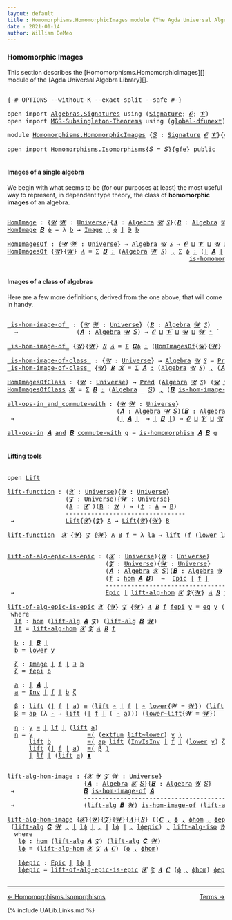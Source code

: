 ```yaml
---
layout: default
title : Homomorphisms.HomomorphicImages module (The Agda Universal Algebra Library)
date : 2021-01-14
author: William DeMeo
---
```


### <a id="homomorphic-images">Homomorphic Images</a>

This section describes the [Homomorphisms.HomomorphicImages][] module of the [Agda Universal Algebra Library][].

<pre class="Agda">

<a id="333" class="Symbol">{-#</a> <a id="337" class="Keyword">OPTIONS</a> <a id="345" class="Pragma">--without-K</a> <a id="357" class="Pragma">--exact-split</a> <a id="371" class="Pragma">--safe</a> <a id="378" class="Symbol">#-}</a>

<a id="383" class="Keyword">open</a> <a id="388" class="Keyword">import</a> <a id="395" href="Algebras.Signatures.html" class="Module">Algebras.Signatures</a> <a id="415" class="Keyword">using</a> <a id="421" class="Symbol">(</a><a id="422" href="Algebras.Signatures.html#1299" class="Function">Signature</a><a id="431" class="Symbol">;</a> <a id="433" href="Prelude.Preliminaries.html#5600" class="Generalizable">𝓞</a><a id="434" class="Symbol">;</a> <a id="436" href="Universes.html#262" class="Generalizable">𝓥</a><a id="437" class="Symbol">)</a>
<a id="439" class="Keyword">open</a> <a id="444" class="Keyword">import</a> <a id="451" href="MGS-Subsingleton-Theorems.html" class="Module">MGS-Subsingleton-Theorems</a> <a id="477" class="Keyword">using</a> <a id="483" class="Symbol">(</a><a id="484" href="MGS-Subsingleton-Theorems.html#3468" class="Function">global-dfunext</a><a id="498" class="Symbol">)</a>

<a id="501" class="Keyword">module</a> <a id="508" href="Homomorphisms.HomomorphicImages.html" class="Module">Homomorphisms.HomomorphicImages</a> <a id="540" class="Symbol">{</a><a id="541" href="Homomorphisms.HomomorphicImages.html#541" class="Bound">𝑆</a> <a id="543" class="Symbol">:</a> <a id="545" href="Algebras.Signatures.html#1299" class="Function">Signature</a> <a id="555" href="Prelude.Preliminaries.html#5600" class="Generalizable">𝓞</a> <a id="557" href="Universes.html#262" class="Generalizable">𝓥</a><a id="558" class="Symbol">}{</a><a id="560" href="Homomorphisms.HomomorphicImages.html#560" class="Bound">gfe</a> <a id="564" class="Symbol">:</a> <a id="566" href="MGS-Subsingleton-Theorems.html#3468" class="Function">global-dfunext</a><a id="580" class="Symbol">}</a> <a id="582" class="Keyword">where</a>

<a id="589" class="Keyword">open</a> <a id="594" class="Keyword">import</a> <a id="601" href="Homomorphisms.Isomorphisms.html" class="Module">Homomorphisms.Isomorphisms</a><a id="627" class="Symbol">{</a><a id="628" class="Argument">𝑆</a> <a id="630" class="Symbol">=</a> <a id="632" href="Homomorphisms.HomomorphicImages.html#541" class="Bound">𝑆</a><a id="633" class="Symbol">}{</a><a id="635" href="Homomorphisms.HomomorphicImages.html#560" class="Bound">gfe</a><a id="638" class="Symbol">}</a> <a id="640" class="Keyword">public</a>

</pre>


#### <a id="images-of-a-single-algebra">Images of a single algebra</a>

We begin with what seems to be (for our purposes at least) the most useful way to represent, in dependent type theory, the class of **homomorphic images** of an algebra.

<pre class="Agda">

<a id="HomImage"></a><a id="918" href="Homomorphisms.HomomorphicImages.html#918" class="Function">HomImage</a> <a id="927" class="Symbol">:</a> <a id="929" class="Symbol">{</a><a id="930" href="Homomorphisms.HomomorphicImages.html#930" class="Bound">𝓤</a> <a id="932" href="Homomorphisms.HomomorphicImages.html#932" class="Bound">𝓦</a> <a id="934" class="Symbol">:</a> <a id="936" href="Agda.Primitive.html#423" class="Function">Universe</a><a id="944" class="Symbol">}{</a><a id="946" href="Homomorphisms.HomomorphicImages.html#946" class="Bound">𝑨</a> <a id="948" class="Symbol">:</a> <a id="950" href="Algebras.Algebras.html#694" class="Function">Algebra</a> <a id="958" href="Homomorphisms.HomomorphicImages.html#930" class="Bound">𝓤</a> <a id="960" href="Homomorphisms.HomomorphicImages.html#541" class="Bound">𝑆</a><a id="961" class="Symbol">}(</a><a id="963" href="Homomorphisms.HomomorphicImages.html#963" class="Bound">𝑩</a> <a id="965" class="Symbol">:</a> <a id="967" href="Algebras.Algebras.html#694" class="Function">Algebra</a> <a id="975" href="Homomorphisms.HomomorphicImages.html#932" class="Bound">𝓦</a> <a id="977" href="Homomorphisms.HomomorphicImages.html#541" class="Bound">𝑆</a><a id="978" class="Symbol">)(</a><a id="980" href="Homomorphisms.HomomorphicImages.html#980" class="Bound">ϕ</a> <a id="982" class="Symbol">:</a> <a id="984" href="Homomorphisms.Basic.html#2343" class="Function">hom</a> <a id="988" href="Homomorphisms.HomomorphicImages.html#946" class="Bound">𝑨</a> <a id="990" href="Homomorphisms.HomomorphicImages.html#963" class="Bound">𝑩</a><a id="991" class="Symbol">)</a> <a id="993" class="Symbol">→</a> <a id="995" href="Prelude.Preliminaries.html#13569" class="Function Operator">∣</a> <a id="997" href="Homomorphisms.HomomorphicImages.html#963" class="Bound">𝑩</a> <a id="999" href="Prelude.Preliminaries.html#13569" class="Function Operator">∣</a> <a id="1001" class="Symbol">→</a> <a id="1003" href="Homomorphisms.HomomorphicImages.html#930" class="Bound">𝓤</a> <a id="1005" href="Agda.Primitive.html#636" class="Function Operator">⊔</a> <a id="1007" href="Homomorphisms.HomomorphicImages.html#932" class="Bound">𝓦</a> <a id="1009" href="Universes.html#403" class="Function Operator">̇</a>
<a id="1011" href="Homomorphisms.HomomorphicImages.html#918" class="Function">HomImage</a> <a id="1020" href="Homomorphisms.HomomorphicImages.html#1020" class="Bound">𝑩</a> <a id="1022" href="Homomorphisms.HomomorphicImages.html#1022" class="Bound">ϕ</a> <a id="1024" class="Symbol">=</a> <a id="1026" class="Symbol">λ</a> <a id="1028" href="Homomorphisms.HomomorphicImages.html#1028" class="Bound">b</a> <a id="1030" class="Symbol">→</a> <a id="1032" href="Prelude.Inverses.html#1087" class="Datatype Operator">Image</a> <a id="1038" href="Prelude.Preliminaries.html#13569" class="Function Operator">∣</a> <a id="1040" href="Homomorphisms.HomomorphicImages.html#1022" class="Bound">ϕ</a> <a id="1042" href="Prelude.Preliminaries.html#13569" class="Function Operator">∣</a> <a id="1044" href="Prelude.Inverses.html#1087" class="Datatype Operator">∋</a> <a id="1046" href="Homomorphisms.HomomorphicImages.html#1028" class="Bound">b</a>

<a id="HomImagesOf"></a><a id="1049" href="Homomorphisms.HomomorphicImages.html#1049" class="Function">HomImagesOf</a> <a id="1061" class="Symbol">:</a> <a id="1063" class="Symbol">{</a><a id="1064" href="Homomorphisms.HomomorphicImages.html#1064" class="Bound">𝓤</a> <a id="1066" href="Homomorphisms.HomomorphicImages.html#1066" class="Bound">𝓦</a> <a id="1068" class="Symbol">:</a> <a id="1070" href="Agda.Primitive.html#423" class="Function">Universe</a><a id="1078" class="Symbol">}</a> <a id="1080" class="Symbol">→</a> <a id="1082" href="Algebras.Algebras.html#694" class="Function">Algebra</a> <a id="1090" href="Homomorphisms.HomomorphicImages.html#1064" class="Bound">𝓤</a> <a id="1092" href="Homomorphisms.HomomorphicImages.html#541" class="Bound">𝑆</a> <a id="1094" class="Symbol">→</a> <a id="1096" href="Homomorphisms.HomomorphicImages.html#555" class="Bound">𝓞</a> <a id="1098" href="Agda.Primitive.html#636" class="Function Operator">⊔</a> <a id="1100" href="Homomorphisms.HomomorphicImages.html#557" class="Bound">𝓥</a> <a id="1102" href="Agda.Primitive.html#636" class="Function Operator">⊔</a> <a id="1104" href="Homomorphisms.HomomorphicImages.html#1064" class="Bound">𝓤</a> <a id="1106" href="Agda.Primitive.html#636" class="Function Operator">⊔</a> <a id="1108" href="Homomorphisms.HomomorphicImages.html#1066" class="Bound">𝓦</a> <a id="1110" href="Agda.Primitive.html#606" class="Function Operator">⁺</a> <a id="1112" href="Universes.html#403" class="Function Operator">̇</a>
<a id="1114" href="Homomorphisms.HomomorphicImages.html#1049" class="Function">HomImagesOf</a> <a id="1126" class="Symbol">{</a><a id="1127" href="Homomorphisms.HomomorphicImages.html#1127" class="Bound">𝓤</a><a id="1128" class="Symbol">}{</a><a id="1130" href="Homomorphisms.HomomorphicImages.html#1130" class="Bound">𝓦</a><a id="1131" class="Symbol">}</a> <a id="1133" href="Homomorphisms.HomomorphicImages.html#1133" class="Bound">𝑨</a> <a id="1135" class="Symbol">=</a> <a id="1137" href="MGS-MLTT.html#3074" class="Function">Σ</a> <a id="1139" href="Homomorphisms.HomomorphicImages.html#1139" class="Bound">𝑩</a> <a id="1141" href="MGS-MLTT.html#3074" class="Function">꞉</a> <a id="1143" class="Symbol">(</a><a id="1144" href="Algebras.Algebras.html#694" class="Function">Algebra</a> <a id="1152" href="Homomorphisms.HomomorphicImages.html#1130" class="Bound">𝓦</a> <a id="1154" href="Homomorphisms.HomomorphicImages.html#541" class="Bound">𝑆</a><a id="1155" class="Symbol">)</a> <a id="1157" href="MGS-MLTT.html#3074" class="Function">,</a> <a id="1159" href="MGS-MLTT.html#3074" class="Function">Σ</a> <a id="1161" href="Homomorphisms.HomomorphicImages.html#1161" class="Bound">ϕ</a> <a id="1163" href="MGS-MLTT.html#3074" class="Function">꞉</a> <a id="1165" class="Symbol">(</a><a id="1166" href="Prelude.Preliminaries.html#13569" class="Function Operator">∣</a> <a id="1168" href="Homomorphisms.HomomorphicImages.html#1133" class="Bound">𝑨</a> <a id="1170" href="Prelude.Preliminaries.html#13569" class="Function Operator">∣</a> <a id="1172" class="Symbol">→</a> <a id="1174" href="Prelude.Preliminaries.html#13569" class="Function Operator">∣</a> <a id="1176" href="Homomorphisms.HomomorphicImages.html#1139" class="Bound">𝑩</a> <a id="1178" href="Prelude.Preliminaries.html#13569" class="Function Operator">∣</a><a id="1179" class="Symbol">)</a> <a id="1181" href="MGS-MLTT.html#3074" class="Function">,</a>
                                                  <a id="1233" href="Homomorphisms.Basic.html#2185" class="Function">is-homomorphism</a> <a id="1249" href="Homomorphisms.HomomorphicImages.html#1133" class="Bound">𝑨</a> <a id="1251" href="Homomorphisms.HomomorphicImages.html#1139" class="Bound">𝑩</a> <a id="1253" href="Homomorphisms.HomomorphicImages.html#1161" class="Bound">ϕ</a> <a id="1255" href="MGS-MLTT.html#3515" class="Function Operator">×</a> <a id="1257" href="Prelude.Inverses.html#2632" class="Function">Epic</a> <a id="1262" href="Homomorphisms.HomomorphicImages.html#1161" class="Bound">ϕ</a>

</pre>




#### <a id="images-of-a-class-of-algebras">Images of a class of algebras</a>

Here are a few more definitions, derived from the one above, that will come in handy.

<pre class="Agda">

<a id="_is-hom-image-of_"></a><a id="1459" href="Homomorphisms.HomomorphicImages.html#1459" class="Function Operator">_is-hom-image-of_</a> <a id="1477" class="Symbol">:</a> <a id="1479" class="Symbol">{</a><a id="1480" href="Homomorphisms.HomomorphicImages.html#1480" class="Bound">𝓤</a> <a id="1482" href="Homomorphisms.HomomorphicImages.html#1482" class="Bound">𝓦</a> <a id="1484" class="Symbol">:</a> <a id="1486" href="Agda.Primitive.html#423" class="Function">Universe</a><a id="1494" class="Symbol">}</a> <a id="1496" class="Symbol">(</a><a id="1497" href="Homomorphisms.HomomorphicImages.html#1497" class="Bound">𝑩</a> <a id="1499" class="Symbol">:</a> <a id="1501" href="Algebras.Algebras.html#694" class="Function">Algebra</a> <a id="1509" href="Homomorphisms.HomomorphicImages.html#1482" class="Bound">𝓦</a> <a id="1511" href="Homomorphisms.HomomorphicImages.html#541" class="Bound">𝑆</a><a id="1512" class="Symbol">)</a>
  <a id="1516" class="Symbol">→</a>                <a id="1533" class="Symbol">(</a><a id="1534" href="Homomorphisms.HomomorphicImages.html#1534" class="Bound">𝑨</a> <a id="1536" class="Symbol">:</a> <a id="1538" href="Algebras.Algebras.html#694" class="Function">Algebra</a> <a id="1546" href="Homomorphisms.HomomorphicImages.html#1480" class="Bound">𝓤</a> <a id="1548" href="Homomorphisms.HomomorphicImages.html#541" class="Bound">𝑆</a><a id="1549" class="Symbol">)</a> <a id="1551" class="Symbol">→</a> <a id="1553" href="Homomorphisms.HomomorphicImages.html#555" class="Bound">𝓞</a> <a id="1555" href="Agda.Primitive.html#636" class="Function Operator">⊔</a> <a id="1557" href="Homomorphisms.HomomorphicImages.html#557" class="Bound">𝓥</a> <a id="1559" href="Agda.Primitive.html#636" class="Function Operator">⊔</a> <a id="1561" href="Homomorphisms.HomomorphicImages.html#1480" class="Bound">𝓤</a> <a id="1563" href="Agda.Primitive.html#636" class="Function Operator">⊔</a> <a id="1565" href="Homomorphisms.HomomorphicImages.html#1482" class="Bound">𝓦</a> <a id="1567" href="Agda.Primitive.html#606" class="Function Operator">⁺</a> <a id="1569" href="Universes.html#403" class="Function Operator">̇</a>

<a id="1572" href="Homomorphisms.HomomorphicImages.html#1459" class="Function Operator">_is-hom-image-of_</a> <a id="1590" class="Symbol">{</a><a id="1591" href="Homomorphisms.HomomorphicImages.html#1591" class="Bound">𝓤</a><a id="1592" class="Symbol">}{</a><a id="1594" href="Homomorphisms.HomomorphicImages.html#1594" class="Bound">𝓦</a><a id="1595" class="Symbol">}</a> <a id="1597" href="Homomorphisms.HomomorphicImages.html#1597" class="Bound">𝑩</a> <a id="1599" href="Homomorphisms.HomomorphicImages.html#1599" class="Bound">𝑨</a> <a id="1601" class="Symbol">=</a> <a id="1603" href="MGS-MLTT.html#3074" class="Function">Σ</a> <a id="1605" href="Homomorphisms.HomomorphicImages.html#1605" class="Bound">𝑪ϕ</a> <a id="1608" href="MGS-MLTT.html#3074" class="Function">꞉</a> <a id="1610" class="Symbol">(</a><a id="1611" href="Homomorphisms.HomomorphicImages.html#1049" class="Function">HomImagesOf</a><a id="1622" class="Symbol">{</a><a id="1623" href="Homomorphisms.HomomorphicImages.html#1591" class="Bound">𝓤</a><a id="1624" class="Symbol">}{</a><a id="1626" href="Homomorphisms.HomomorphicImages.html#1594" class="Bound">𝓦</a><a id="1627" class="Symbol">}</a> <a id="1629" href="Homomorphisms.HomomorphicImages.html#1599" class="Bound">𝑨</a><a id="1630" class="Symbol">)</a> <a id="1632" href="MGS-MLTT.html#3074" class="Function">,</a> <a id="1634" href="Prelude.Preliminaries.html#13569" class="Function Operator">∣</a> <a id="1636" href="Homomorphisms.HomomorphicImages.html#1605" class="Bound">𝑪ϕ</a> <a id="1639" href="Prelude.Preliminaries.html#13569" class="Function Operator">∣</a> <a id="1641" href="Homomorphisms.Isomorphisms.html#1152" class="Function Operator">≅</a> <a id="1643" href="Homomorphisms.HomomorphicImages.html#1597" class="Bound">𝑩</a>

<a id="_is-hom-image-of-class_"></a><a id="1646" href="Homomorphisms.HomomorphicImages.html#1646" class="Function Operator">_is-hom-image-of-class_</a> <a id="1670" class="Symbol">:</a> <a id="1672" class="Symbol">{</a><a id="1673" href="Homomorphisms.HomomorphicImages.html#1673" class="Bound">𝓤</a> <a id="1675" class="Symbol">:</a> <a id="1677" href="Agda.Primitive.html#423" class="Function">Universe</a><a id="1685" class="Symbol">}</a> <a id="1687" class="Symbol">→</a> <a id="1689" href="Algebras.Algebras.html#694" class="Function">Algebra</a> <a id="1697" href="Homomorphisms.HomomorphicImages.html#1673" class="Bound">𝓤</a> <a id="1699" href="Homomorphisms.HomomorphicImages.html#541" class="Bound">𝑆</a> <a id="1701" class="Symbol">→</a> <a id="1703" href="Relations.Unary.html#959" class="Function">Pred</a> <a id="1708" class="Symbol">(</a><a id="1709" href="Algebras.Algebras.html#694" class="Function">Algebra</a> <a id="1717" href="Homomorphisms.HomomorphicImages.html#1673" class="Bound">𝓤</a> <a id="1719" href="Homomorphisms.HomomorphicImages.html#541" class="Bound">𝑆</a><a id="1720" class="Symbol">)(</a><a id="1722" href="Homomorphisms.HomomorphicImages.html#1673" class="Bound">𝓤</a> <a id="1724" href="Agda.Primitive.html#606" class="Function Operator">⁺</a><a id="1725" class="Symbol">)</a> <a id="1727" class="Symbol">→</a> <a id="1729" href="Homomorphisms.HomomorphicImages.html#555" class="Bound">𝓞</a> <a id="1731" href="Agda.Primitive.html#636" class="Function Operator">⊔</a> <a id="1733" href="Homomorphisms.HomomorphicImages.html#557" class="Bound">𝓥</a> <a id="1735" href="Agda.Primitive.html#636" class="Function Operator">⊔</a> <a id="1737" href="Homomorphisms.HomomorphicImages.html#1673" class="Bound">𝓤</a> <a id="1739" href="Agda.Primitive.html#606" class="Function Operator">⁺</a> <a id="1741" href="Universes.html#403" class="Function Operator">̇</a>
<a id="1743" href="Homomorphisms.HomomorphicImages.html#1646" class="Function Operator">_is-hom-image-of-class_</a> <a id="1767" class="Symbol">{</a><a id="1768" href="Homomorphisms.HomomorphicImages.html#1768" class="Bound">𝓤</a><a id="1769" class="Symbol">}</a> <a id="1771" href="Homomorphisms.HomomorphicImages.html#1771" class="Bound">𝑩</a> <a id="1773" href="Homomorphisms.HomomorphicImages.html#1773" class="Bound">𝓚</a> <a id="1775" class="Symbol">=</a> <a id="1777" href="MGS-MLTT.html#3074" class="Function">Σ</a> <a id="1779" href="Homomorphisms.HomomorphicImages.html#1779" class="Bound">𝑨</a> <a id="1781" href="MGS-MLTT.html#3074" class="Function">꞉</a> <a id="1783" class="Symbol">(</a><a id="1784" href="Algebras.Algebras.html#694" class="Function">Algebra</a> <a id="1792" href="Homomorphisms.HomomorphicImages.html#1768" class="Bound">𝓤</a> <a id="1794" href="Homomorphisms.HomomorphicImages.html#541" class="Bound">𝑆</a><a id="1795" class="Symbol">)</a> <a id="1797" href="MGS-MLTT.html#3074" class="Function">,</a> <a id="1799" class="Symbol">(</a><a id="1800" href="Homomorphisms.HomomorphicImages.html#1779" class="Bound">𝑨</a> <a id="1802" href="Relations.Unary.html#1958" class="Function Operator">∈</a> <a id="1804" href="Homomorphisms.HomomorphicImages.html#1773" class="Bound">𝓚</a><a id="1805" class="Symbol">)</a> <a id="1807" href="MGS-MLTT.html#3515" class="Function Operator">×</a> <a id="1809" class="Symbol">(</a><a id="1810" href="Homomorphisms.HomomorphicImages.html#1771" class="Bound">𝑩</a> <a id="1812" href="Homomorphisms.HomomorphicImages.html#1459" class="Function Operator">is-hom-image-of</a> <a id="1828" href="Homomorphisms.HomomorphicImages.html#1779" class="Bound">𝑨</a><a id="1829" class="Symbol">)</a>

<a id="HomImagesOfClass"></a><a id="1832" href="Homomorphisms.HomomorphicImages.html#1832" class="Function">HomImagesOfClass</a> <a id="1849" class="Symbol">:</a> <a id="1851" class="Symbol">{</a><a id="1852" href="Homomorphisms.HomomorphicImages.html#1852" class="Bound">𝓤</a> <a id="1854" class="Symbol">:</a> <a id="1856" href="Agda.Primitive.html#423" class="Function">Universe</a><a id="1864" class="Symbol">}</a> <a id="1866" class="Symbol">→</a> <a id="1868" href="Relations.Unary.html#959" class="Function">Pred</a> <a id="1873" class="Symbol">(</a><a id="1874" href="Algebras.Algebras.html#694" class="Function">Algebra</a> <a id="1882" href="Homomorphisms.HomomorphicImages.html#1852" class="Bound">𝓤</a> <a id="1884" href="Homomorphisms.HomomorphicImages.html#541" class="Bound">𝑆</a><a id="1885" class="Symbol">)</a> <a id="1887" class="Symbol">(</a><a id="1888" href="Homomorphisms.HomomorphicImages.html#1852" class="Bound">𝓤</a> <a id="1890" href="Agda.Primitive.html#606" class="Function Operator">⁺</a><a id="1891" class="Symbol">)</a> <a id="1893" class="Symbol">→</a> <a id="1895" href="Homomorphisms.HomomorphicImages.html#555" class="Bound">𝓞</a> <a id="1897" href="Agda.Primitive.html#636" class="Function Operator">⊔</a> <a id="1899" href="Homomorphisms.HomomorphicImages.html#557" class="Bound">𝓥</a> <a id="1901" href="Agda.Primitive.html#636" class="Function Operator">⊔</a> <a id="1903" href="Homomorphisms.HomomorphicImages.html#1852" class="Bound">𝓤</a> <a id="1905" href="Agda.Primitive.html#606" class="Function Operator">⁺</a> <a id="1907" href="Universes.html#403" class="Function Operator">̇</a>
<a id="1909" href="Homomorphisms.HomomorphicImages.html#1832" class="Function">HomImagesOfClass</a> <a id="1926" href="Homomorphisms.HomomorphicImages.html#1926" class="Bound">𝓚</a> <a id="1928" class="Symbol">=</a> <a id="1930" href="MGS-MLTT.html#3074" class="Function">Σ</a> <a id="1932" href="Homomorphisms.HomomorphicImages.html#1932" class="Bound">𝑩</a> <a id="1934" href="MGS-MLTT.html#3074" class="Function">꞉</a> <a id="1936" class="Symbol">(</a><a id="1937" href="Algebras.Algebras.html#694" class="Function">Algebra</a> <a id="1945" class="Symbol">_</a> <a id="1947" href="Homomorphisms.HomomorphicImages.html#541" class="Bound">𝑆</a><a id="1948" class="Symbol">)</a> <a id="1950" href="MGS-MLTT.html#3074" class="Function">,</a> <a id="1952" class="Symbol">(</a><a id="1953" href="Homomorphisms.HomomorphicImages.html#1932" class="Bound">𝑩</a> <a id="1955" href="Homomorphisms.HomomorphicImages.html#1646" class="Function Operator">is-hom-image-of-class</a> <a id="1977" href="Homomorphisms.HomomorphicImages.html#1926" class="Bound">𝓚</a><a id="1978" class="Symbol">)</a>

<a id="all-ops-in_and_commute-with"></a><a id="1981" href="Homomorphisms.HomomorphicImages.html#1981" class="Function Operator">all-ops-in_and_commute-with</a> <a id="2009" class="Symbol">:</a> <a id="2011" class="Symbol">{</a><a id="2012" href="Homomorphisms.HomomorphicImages.html#2012" class="Bound">𝓤</a> <a id="2014" href="Homomorphisms.HomomorphicImages.html#2014" class="Bound">𝓦</a> <a id="2016" class="Symbol">:</a> <a id="2018" href="Agda.Primitive.html#423" class="Function">Universe</a><a id="2026" class="Symbol">}</a>
                              <a id="2058" class="Symbol">(</a><a id="2059" href="Homomorphisms.HomomorphicImages.html#2059" class="Bound">𝑨</a> <a id="2061" class="Symbol">:</a> <a id="2063" href="Algebras.Algebras.html#694" class="Function">Algebra</a> <a id="2071" href="Homomorphisms.HomomorphicImages.html#2012" class="Bound">𝓤</a> <a id="2073" href="Homomorphisms.HomomorphicImages.html#541" class="Bound">𝑆</a><a id="2074" class="Symbol">)(</a><a id="2076" href="Homomorphisms.HomomorphicImages.html#2076" class="Bound">𝑩</a> <a id="2078" class="Symbol">:</a> <a id="2080" href="Algebras.Algebras.html#694" class="Function">Algebra</a> <a id="2088" href="Homomorphisms.HomomorphicImages.html#2014" class="Bound">𝓦</a> <a id="2090" href="Homomorphisms.HomomorphicImages.html#541" class="Bound">𝑆</a><a id="2091" class="Symbol">)</a>
 <a id="2094" class="Symbol">→</a>                            <a id="2123" class="Symbol">(</a><a id="2124" href="Prelude.Preliminaries.html#13569" class="Function Operator">∣</a> <a id="2126" href="Homomorphisms.HomomorphicImages.html#2059" class="Bound">𝑨</a> <a id="2128" href="Prelude.Preliminaries.html#13569" class="Function Operator">∣</a>  <a id="2131" class="Symbol">→</a> <a id="2133" href="Prelude.Preliminaries.html#13569" class="Function Operator">∣</a> <a id="2135" href="Homomorphisms.HomomorphicImages.html#2076" class="Bound">𝑩</a> <a id="2137" href="Prelude.Preliminaries.html#13569" class="Function Operator">∣</a><a id="2138" class="Symbol">)</a> <a id="2140" class="Symbol">→</a> <a id="2142" href="Homomorphisms.HomomorphicImages.html#555" class="Bound">𝓞</a> <a id="2144" href="Agda.Primitive.html#636" class="Function Operator">⊔</a> <a id="2146" href="Homomorphisms.HomomorphicImages.html#557" class="Bound">𝓥</a> <a id="2148" href="Agda.Primitive.html#636" class="Function Operator">⊔</a> <a id="2150" href="Homomorphisms.HomomorphicImages.html#2012" class="Bound">𝓤</a> <a id="2152" href="Agda.Primitive.html#636" class="Function Operator">⊔</a> <a id="2154" href="Homomorphisms.HomomorphicImages.html#2014" class="Bound">𝓦</a> <a id="2156" href="Universes.html#403" class="Function Operator">̇</a>

<a id="2159" href="Homomorphisms.HomomorphicImages.html#1981" class="Function Operator">all-ops-in</a> <a id="2170" href="Homomorphisms.HomomorphicImages.html#2170" class="Bound">𝑨</a> <a id="2172" href="Homomorphisms.HomomorphicImages.html#1981" class="Function Operator">and</a> <a id="2176" href="Homomorphisms.HomomorphicImages.html#2176" class="Bound">𝑩</a> <a id="2178" href="Homomorphisms.HomomorphicImages.html#1981" class="Function Operator">commute-with</a> <a id="2191" href="Homomorphisms.HomomorphicImages.html#2191" class="Bound">g</a> <a id="2193" class="Symbol">=</a> <a id="2195" href="Homomorphisms.Basic.html#2185" class="Function">is-homomorphism</a> <a id="2211" href="Homomorphisms.HomomorphicImages.html#2170" class="Bound">𝑨</a> <a id="2213" href="Homomorphisms.HomomorphicImages.html#2176" class="Bound">𝑩</a> <a id="2215" href="Homomorphisms.HomomorphicImages.html#2191" class="Bound">g</a>

</pre>



#### <a id="lifting-tools">Lifting tools</a>

<pre class="Agda">

<a id="2292" class="Keyword">open</a> <a id="2297" href="Prelude.Lifts.html#2741" class="Module">Lift</a>

<a id="lift-function"></a><a id="2303" href="Homomorphisms.HomomorphicImages.html#2303" class="Function">lift-function</a> <a id="2317" class="Symbol">:</a> <a id="2319" class="Symbol">(</a><a id="2320" href="Homomorphisms.HomomorphicImages.html#2320" class="Bound">𝓧</a> <a id="2322" class="Symbol">:</a> <a id="2324" href="Agda.Primitive.html#423" class="Function">Universe</a><a id="2332" class="Symbol">){</a><a id="2334" href="Homomorphisms.HomomorphicImages.html#2334" class="Bound">𝓨</a> <a id="2336" class="Symbol">:</a> <a id="2338" href="Agda.Primitive.html#423" class="Function">Universe</a><a id="2346" class="Symbol">}</a>
                <a id="2364" class="Symbol">(</a><a id="2365" href="Homomorphisms.HomomorphicImages.html#2365" class="Bound">𝓩</a> <a id="2367" class="Symbol">:</a> <a id="2369" href="Agda.Primitive.html#423" class="Function">Universe</a><a id="2377" class="Symbol">){</a><a id="2379" href="Homomorphisms.HomomorphicImages.html#2379" class="Bound">𝓦</a> <a id="2381" class="Symbol">:</a> <a id="2383" href="Agda.Primitive.html#423" class="Function">Universe</a><a id="2391" class="Symbol">}</a>
                <a id="2409" class="Symbol">(</a><a id="2410" href="Homomorphisms.HomomorphicImages.html#2410" class="Bound">A</a> <a id="2412" class="Symbol">:</a> <a id="2414" href="Homomorphisms.HomomorphicImages.html#2320" class="Bound">𝓧</a> <a id="2416" href="Universes.html#403" class="Function Operator">̇</a><a id="2417" class="Symbol">)(</a><a id="2419" href="Homomorphisms.HomomorphicImages.html#2419" class="Bound">B</a> <a id="2421" class="Symbol">:</a> <a id="2423" href="Homomorphisms.HomomorphicImages.html#2334" class="Bound">𝓨</a> <a id="2425" href="Universes.html#403" class="Function Operator">̇</a><a id="2426" class="Symbol">)</a> <a id="2428" class="Symbol">→</a> <a id="2430" class="Symbol">(</a><a id="2431" href="Homomorphisms.HomomorphicImages.html#2431" class="Bound">f</a> <a id="2433" class="Symbol">:</a> <a id="2435" href="Homomorphisms.HomomorphicImages.html#2410" class="Bound">A</a> <a id="2437" class="Symbol">→</a> <a id="2439" href="Homomorphisms.HomomorphicImages.html#2419" class="Bound">B</a><a id="2440" class="Symbol">)</a>
                <a id="2458" class="Comment">---------------------------------</a>
 <a id="2493" class="Symbol">→</a>              <a id="2508" href="Prelude.Lifts.html#2741" class="Record">Lift</a><a id="2512" class="Symbol">{</a><a id="2513" href="Homomorphisms.HomomorphicImages.html#2320" class="Bound">𝓧</a><a id="2514" class="Symbol">}{</a><a id="2516" href="Homomorphisms.HomomorphicImages.html#2365" class="Bound">𝓩</a><a id="2517" class="Symbol">}</a> <a id="2519" href="Homomorphisms.HomomorphicImages.html#2410" class="Bound">A</a> <a id="2521" class="Symbol">→</a> <a id="2523" href="Prelude.Lifts.html#2741" class="Record">Lift</a><a id="2527" class="Symbol">{</a><a id="2528" href="Homomorphisms.HomomorphicImages.html#2334" class="Bound">𝓨</a><a id="2529" class="Symbol">}{</a><a id="2531" href="Homomorphisms.HomomorphicImages.html#2379" class="Bound">𝓦</a><a id="2532" class="Symbol">}</a> <a id="2534" href="Homomorphisms.HomomorphicImages.html#2419" class="Bound">B</a>

<a id="2537" href="Homomorphisms.HomomorphicImages.html#2303" class="Function">lift-function</a>  <a id="2552" href="Homomorphisms.HomomorphicImages.html#2552" class="Bound">𝓧</a> <a id="2554" class="Symbol">{</a><a id="2555" href="Homomorphisms.HomomorphicImages.html#2555" class="Bound">𝓨</a><a id="2556" class="Symbol">}</a> <a id="2558" href="Homomorphisms.HomomorphicImages.html#2558" class="Bound">𝓩</a> <a id="2560" class="Symbol">{</a><a id="2561" href="Homomorphisms.HomomorphicImages.html#2561" class="Bound">𝓦</a><a id="2562" class="Symbol">}</a> <a id="2564" href="Homomorphisms.HomomorphicImages.html#2564" class="Bound">A</a> <a id="2566" href="Homomorphisms.HomomorphicImages.html#2566" class="Bound">B</a> <a id="2568" href="Homomorphisms.HomomorphicImages.html#2568" class="Bound">f</a> <a id="2570" class="Symbol">=</a> <a id="2572" class="Symbol">λ</a> <a id="2574" href="Homomorphisms.HomomorphicImages.html#2574" class="Bound">la</a> <a id="2577" class="Symbol">→</a> <a id="2579" href="Prelude.Lifts.html#2803" class="InductiveConstructor">lift</a> <a id="2584" class="Symbol">(</a><a id="2585" href="Homomorphisms.HomomorphicImages.html#2568" class="Bound">f</a> <a id="2587" class="Symbol">(</a><a id="2588" href="Prelude.Lifts.html#2815" class="Field">lower</a> <a id="2594" href="Homomorphisms.HomomorphicImages.html#2574" class="Bound">la</a><a id="2596" class="Symbol">))</a>


<a id="lift-of-alg-epic-is-epic"></a><a id="2601" href="Homomorphisms.HomomorphicImages.html#2601" class="Function">lift-of-alg-epic-is-epic</a> <a id="2626" class="Symbol">:</a> <a id="2628" class="Symbol">(</a><a id="2629" href="Homomorphisms.HomomorphicImages.html#2629" class="Bound">𝓧</a> <a id="2631" class="Symbol">:</a> <a id="2633" href="Agda.Primitive.html#423" class="Function">Universe</a><a id="2641" class="Symbol">){</a><a id="2643" href="Homomorphisms.HomomorphicImages.html#2643" class="Bound">𝓨</a> <a id="2645" class="Symbol">:</a> <a id="2647" href="Agda.Primitive.html#423" class="Function">Universe</a><a id="2655" class="Symbol">}</a>
                           <a id="2684" class="Symbol">(</a><a id="2685" href="Homomorphisms.HomomorphicImages.html#2685" class="Bound">𝓩</a> <a id="2687" class="Symbol">:</a> <a id="2689" href="Agda.Primitive.html#423" class="Function">Universe</a><a id="2697" class="Symbol">){</a><a id="2699" href="Homomorphisms.HomomorphicImages.html#2699" class="Bound">𝓦</a> <a id="2701" class="Symbol">:</a> <a id="2703" href="Agda.Primitive.html#423" class="Function">Universe</a><a id="2711" class="Symbol">}</a>
                           <a id="2740" class="Symbol">(</a><a id="2741" href="Homomorphisms.HomomorphicImages.html#2741" class="Bound">𝑨</a> <a id="2743" class="Symbol">:</a> <a id="2745" href="Algebras.Algebras.html#694" class="Function">Algebra</a> <a id="2753" href="Homomorphisms.HomomorphicImages.html#2629" class="Bound">𝓧</a> <a id="2755" href="Homomorphisms.HomomorphicImages.html#541" class="Bound">𝑆</a><a id="2756" class="Symbol">)(</a><a id="2758" href="Homomorphisms.HomomorphicImages.html#2758" class="Bound">𝑩</a> <a id="2760" class="Symbol">:</a> <a id="2762" href="Algebras.Algebras.html#694" class="Function">Algebra</a> <a id="2770" href="Homomorphisms.HomomorphicImages.html#2643" class="Bound">𝓨</a> <a id="2772" href="Homomorphisms.HomomorphicImages.html#541" class="Bound">𝑆</a><a id="2773" class="Symbol">)</a>
                           <a id="2802" class="Symbol">(</a><a id="2803" href="Homomorphisms.HomomorphicImages.html#2803" class="Bound">f</a> <a id="2805" class="Symbol">:</a> <a id="2807" href="Homomorphisms.Basic.html#2343" class="Function">hom</a> <a id="2811" href="Homomorphisms.HomomorphicImages.html#2741" class="Bound">𝑨</a> <a id="2813" href="Homomorphisms.HomomorphicImages.html#2758" class="Bound">𝑩</a><a id="2814" class="Symbol">)</a>  <a id="2817" class="Symbol">→</a>  <a id="2820" href="Prelude.Inverses.html#2632" class="Function">Epic</a> <a id="2825" href="Prelude.Preliminaries.html#13569" class="Function Operator">∣</a> <a id="2827" href="Homomorphisms.HomomorphicImages.html#2803" class="Bound">f</a> <a id="2829" href="Prelude.Preliminaries.html#13569" class="Function Operator">∣</a>
                           <a id="2858" class="Comment">------------------------------------</a>
 <a id="2896" class="Symbol">→</a>                         <a id="2922" href="Prelude.Inverses.html#2632" class="Function">Epic</a> <a id="2927" href="Prelude.Preliminaries.html#13569" class="Function Operator">∣</a> <a id="2929" href="Homomorphisms.Isomorphisms.html#5041" class="Function">lift-alg-hom</a> <a id="2942" href="Homomorphisms.HomomorphicImages.html#2629" class="Bound">𝓧</a> <a id="2944" href="Homomorphisms.HomomorphicImages.html#2685" class="Bound">𝓩</a><a id="2945" class="Symbol">{</a><a id="2946" href="Homomorphisms.HomomorphicImages.html#2699" class="Bound">𝓦</a><a id="2947" class="Symbol">}</a> <a id="2949" href="Homomorphisms.HomomorphicImages.html#2741" class="Bound">𝑨</a> <a id="2951" href="Homomorphisms.HomomorphicImages.html#2758" class="Bound">𝑩</a> <a id="2953" href="Homomorphisms.HomomorphicImages.html#2803" class="Bound">f</a> <a id="2955" href="Prelude.Preliminaries.html#13569" class="Function Operator">∣</a>

<a id="2958" href="Homomorphisms.HomomorphicImages.html#2601" class="Function">lift-of-alg-epic-is-epic</a> <a id="2983" href="Homomorphisms.HomomorphicImages.html#2983" class="Bound">𝓧</a> <a id="2985" class="Symbol">{</a><a id="2986" href="Homomorphisms.HomomorphicImages.html#2986" class="Bound">𝓨</a><a id="2987" class="Symbol">}</a> <a id="2989" href="Homomorphisms.HomomorphicImages.html#2989" class="Bound">𝓩</a> <a id="2991" class="Symbol">{</a><a id="2992" href="Homomorphisms.HomomorphicImages.html#2992" class="Bound">𝓦</a><a id="2993" class="Symbol">}</a> <a id="2995" href="Homomorphisms.HomomorphicImages.html#2995" class="Bound">𝑨</a> <a id="2997" href="Homomorphisms.HomomorphicImages.html#2997" class="Bound">𝑩</a> <a id="2999" href="Homomorphisms.HomomorphicImages.html#2999" class="Bound">f</a> <a id="3001" href="Homomorphisms.HomomorphicImages.html#3001" class="Bound">fepi</a> <a id="3006" href="Homomorphisms.HomomorphicImages.html#3006" class="Bound">y</a> <a id="3008" class="Symbol">=</a> <a id="3010" href="Prelude.Inverses.html#1183" class="InductiveConstructor">eq</a> <a id="3013" href="Homomorphisms.HomomorphicImages.html#3006" class="Bound">y</a> <a id="3015" class="Symbol">(</a><a id="3016" href="Prelude.Lifts.html#2803" class="InductiveConstructor">lift</a> <a id="3021" href="Homomorphisms.HomomorphicImages.html#3170" class="Function">a</a><a id="3022" class="Symbol">)</a> <a id="3024" href="Homomorphisms.HomomorphicImages.html#3323" class="Function">η</a>
 <a id="3027" class="Keyword">where</a>
  <a id="3035" href="Homomorphisms.HomomorphicImages.html#3035" class="Function">lf</a> <a id="3038" class="Symbol">:</a> <a id="3040" href="Homomorphisms.Basic.html#2343" class="Function">hom</a> <a id="3044" class="Symbol">(</a><a id="3045" href="Algebras.Algebras.html#4673" class="Function">lift-alg</a> <a id="3054" href="Homomorphisms.HomomorphicImages.html#2995" class="Bound">𝑨</a> <a id="3056" href="Homomorphisms.HomomorphicImages.html#2989" class="Bound">𝓩</a><a id="3057" class="Symbol">)</a> <a id="3059" class="Symbol">(</a><a id="3060" href="Algebras.Algebras.html#4673" class="Function">lift-alg</a> <a id="3069" href="Homomorphisms.HomomorphicImages.html#2997" class="Bound">𝑩</a> <a id="3071" href="Homomorphisms.HomomorphicImages.html#2992" class="Bound">𝓦</a><a id="3072" class="Symbol">)</a>
  <a id="3076" href="Homomorphisms.HomomorphicImages.html#3035" class="Function">lf</a> <a id="3079" class="Symbol">=</a> <a id="3081" href="Homomorphisms.Isomorphisms.html#5041" class="Function">lift-alg-hom</a> <a id="3094" href="Homomorphisms.HomomorphicImages.html#2983" class="Bound">𝓧</a> <a id="3096" href="Homomorphisms.HomomorphicImages.html#2989" class="Bound">𝓩</a> <a id="3098" href="Homomorphisms.HomomorphicImages.html#2995" class="Bound">𝑨</a> <a id="3100" href="Homomorphisms.HomomorphicImages.html#2997" class="Bound">𝑩</a> <a id="3102" href="Homomorphisms.HomomorphicImages.html#2999" class="Bound">f</a>

  <a id="3107" href="Homomorphisms.HomomorphicImages.html#3107" class="Function">b</a> <a id="3109" class="Symbol">:</a> <a id="3111" href="Prelude.Preliminaries.html#13569" class="Function Operator">∣</a> <a id="3113" href="Homomorphisms.HomomorphicImages.html#2997" class="Bound">𝑩</a> <a id="3115" href="Prelude.Preliminaries.html#13569" class="Function Operator">∣</a>
  <a id="3119" href="Homomorphisms.HomomorphicImages.html#3107" class="Function">b</a> <a id="3121" class="Symbol">=</a> <a id="3123" href="Prelude.Lifts.html#2815" class="Field">lower</a> <a id="3129" href="Homomorphisms.HomomorphicImages.html#3006" class="Bound">y</a>

  <a id="3134" href="Homomorphisms.HomomorphicImages.html#3134" class="Function">ζ</a> <a id="3136" class="Symbol">:</a> <a id="3138" href="Prelude.Inverses.html#1087" class="Datatype Operator">Image</a> <a id="3144" href="Prelude.Preliminaries.html#13569" class="Function Operator">∣</a> <a id="3146" href="Homomorphisms.HomomorphicImages.html#2999" class="Bound">f</a> <a id="3148" href="Prelude.Preliminaries.html#13569" class="Function Operator">∣</a> <a id="3150" href="Prelude.Inverses.html#1087" class="Datatype Operator">∋</a> <a id="3152" href="Homomorphisms.HomomorphicImages.html#3107" class="Function">b</a>
  <a id="3156" href="Homomorphisms.HomomorphicImages.html#3134" class="Function">ζ</a> <a id="3158" class="Symbol">=</a> <a id="3160" href="Homomorphisms.HomomorphicImages.html#3001" class="Bound">fepi</a> <a id="3165" href="Homomorphisms.HomomorphicImages.html#3107" class="Function">b</a>

  <a id="3170" href="Homomorphisms.HomomorphicImages.html#3170" class="Function">a</a> <a id="3172" class="Symbol">:</a> <a id="3174" href="Prelude.Preliminaries.html#13569" class="Function Operator">∣</a> <a id="3176" href="Homomorphisms.HomomorphicImages.html#2995" class="Bound">𝑨</a> <a id="3178" href="Prelude.Preliminaries.html#13569" class="Function Operator">∣</a>
  <a id="3182" href="Homomorphisms.HomomorphicImages.html#3170" class="Function">a</a> <a id="3184" class="Symbol">=</a> <a id="3186" href="Prelude.Inverses.html#1948" class="Function">Inv</a> <a id="3190" href="Prelude.Preliminaries.html#13569" class="Function Operator">∣</a> <a id="3192" href="Homomorphisms.HomomorphicImages.html#2999" class="Bound">f</a> <a id="3194" href="Prelude.Preliminaries.html#13569" class="Function Operator">∣</a> <a id="3196" href="Homomorphisms.HomomorphicImages.html#3107" class="Function">b</a> <a id="3198" href="Homomorphisms.HomomorphicImages.html#3134" class="Function">ζ</a>

  <a id="3203" href="Homomorphisms.HomomorphicImages.html#3203" class="Function">β</a> <a id="3205" class="Symbol">:</a> <a id="3207" href="Prelude.Lifts.html#2803" class="InductiveConstructor">lift</a> <a id="3212" class="Symbol">(</a><a id="3213" href="Prelude.Preliminaries.html#13569" class="Function Operator">∣</a> <a id="3215" href="Homomorphisms.HomomorphicImages.html#2999" class="Bound">f</a> <a id="3217" href="Prelude.Preliminaries.html#13569" class="Function Operator">∣</a> <a id="3219" href="Homomorphisms.HomomorphicImages.html#3170" class="Function">a</a><a id="3220" class="Symbol">)</a> <a id="3222" href="Prelude.Inverses.html#620" class="Datatype Operator">≡</a> <a id="3224" class="Symbol">(</a><a id="3225" href="Prelude.Lifts.html#2803" class="InductiveConstructor">lift</a> <a id="3230" href="MGS-MLTT.html#3813" class="Function Operator">∘</a> <a id="3232" href="Prelude.Preliminaries.html#13569" class="Function Operator">∣</a> <a id="3234" href="Homomorphisms.HomomorphicImages.html#2999" class="Bound">f</a> <a id="3236" href="Prelude.Preliminaries.html#13569" class="Function Operator">∣</a> <a id="3238" href="MGS-MLTT.html#3813" class="Function Operator">∘</a> <a id="3240" href="Prelude.Lifts.html#2815" class="Field">lower</a><a id="3245" class="Symbol">{</a><a id="3246" class="Argument">𝓦</a> <a id="3248" class="Symbol">=</a> <a id="3250" href="Homomorphisms.HomomorphicImages.html#2992" class="Bound">𝓦</a><a id="3251" class="Symbol">})</a> <a id="3254" class="Symbol">(</a><a id="3255" href="Prelude.Lifts.html#2803" class="InductiveConstructor">lift</a> <a id="3260" href="Homomorphisms.HomomorphicImages.html#3170" class="Function">a</a><a id="3261" class="Symbol">)</a>
  <a id="3265" href="Homomorphisms.HomomorphicImages.html#3203" class="Function">β</a> <a id="3267" class="Symbol">=</a> <a id="3269" href="MGS-MLTT.html#6613" class="Function">ap</a> <a id="3272" class="Symbol">(λ</a> <a id="3275" href="Homomorphisms.HomomorphicImages.html#3275" class="Bound">-</a> <a id="3277" class="Symbol">→</a> <a id="3279" href="Prelude.Lifts.html#2803" class="InductiveConstructor">lift</a> <a id="3284" class="Symbol">(</a><a id="3285" href="Prelude.Preliminaries.html#13569" class="Function Operator">∣</a> <a id="3287" href="Homomorphisms.HomomorphicImages.html#2999" class="Bound">f</a> <a id="3289" href="Prelude.Preliminaries.html#13569" class="Function Operator">∣</a> <a id="3291" class="Symbol">(</a> <a id="3293" href="Homomorphisms.HomomorphicImages.html#3275" class="Bound">-</a> <a id="3295" href="Homomorphisms.HomomorphicImages.html#3170" class="Function">a</a><a id="3296" class="Symbol">)))</a> <a id="3300" class="Symbol">(</a><a id="3301" href="Prelude.Lifts.html#3366" class="Function">lower∼lift</a><a id="3311" class="Symbol">{</a><a id="3312" class="Argument">𝓦</a> <a id="3314" class="Symbol">=</a> <a id="3316" href="Homomorphisms.HomomorphicImages.html#2992" class="Bound">𝓦</a><a id="3317" class="Symbol">})</a>

  <a id="3323" href="Homomorphisms.HomomorphicImages.html#3323" class="Function">η</a> <a id="3325" class="Symbol">:</a> <a id="3327" href="Homomorphisms.HomomorphicImages.html#3006" class="Bound">y</a> <a id="3329" href="Prelude.Inverses.html#620" class="Datatype Operator">≡</a> <a id="3331" href="Prelude.Preliminaries.html#13569" class="Function Operator">∣</a> <a id="3333" href="Homomorphisms.HomomorphicImages.html#3035" class="Function">lf</a> <a id="3336" href="Prelude.Preliminaries.html#13569" class="Function Operator">∣</a> <a id="3338" class="Symbol">(</a><a id="3339" href="Prelude.Lifts.html#2803" class="InductiveConstructor">lift</a> <a id="3344" href="Homomorphisms.HomomorphicImages.html#3170" class="Function">a</a><a id="3345" class="Symbol">)</a>
  <a id="3349" href="Homomorphisms.HomomorphicImages.html#3323" class="Function">η</a> <a id="3351" class="Symbol">=</a> <a id="3353" href="Homomorphisms.HomomorphicImages.html#3006" class="Bound">y</a>               <a id="3369" href="MGS-MLTT.html#5997" class="Function Operator">≡⟨</a> <a id="3372" class="Symbol">(</a><a id="3373" href="Prelude.Extensionality.html#5763" class="Function">extfun</a> <a id="3380" href="Prelude.Lifts.html#3454" class="Function">lift∼lower</a><a id="3390" class="Symbol">)</a> <a id="3392" href="Homomorphisms.HomomorphicImages.html#3006" class="Bound">y</a> <a id="3394" href="MGS-MLTT.html#5997" class="Function Operator">⟩</a>
      <a id="3402" href="Prelude.Lifts.html#2803" class="InductiveConstructor">lift</a> <a id="3407" href="Homomorphisms.HomomorphicImages.html#3107" class="Function">b</a>          <a id="3418" href="MGS-MLTT.html#5997" class="Function Operator">≡⟨</a> <a id="3421" href="MGS-MLTT.html#6613" class="Function">ap</a> <a id="3424" href="Prelude.Lifts.html#2803" class="InductiveConstructor">lift</a> <a id="3429" class="Symbol">(</a><a id="3430" href="Prelude.Inverses.html#2167" class="Function">InvIsInv</a> <a id="3439" href="Prelude.Preliminaries.html#13569" class="Function Operator">∣</a> <a id="3441" href="Homomorphisms.HomomorphicImages.html#2999" class="Bound">f</a> <a id="3443" href="Prelude.Preliminaries.html#13569" class="Function Operator">∣</a> <a id="3445" class="Symbol">(</a><a id="3446" href="Prelude.Lifts.html#2815" class="Field">lower</a> <a id="3452" href="Homomorphisms.HomomorphicImages.html#3006" class="Bound">y</a><a id="3453" class="Symbol">)</a> <a id="3455" href="Homomorphisms.HomomorphicImages.html#3134" class="Function">ζ</a><a id="3456" class="Symbol">)</a><a id="3457" href="MGS-MLTT.html#6125" class="Function Operator">⁻¹</a> <a id="3460" href="MGS-MLTT.html#5997" class="Function Operator">⟩</a>
      <a id="3468" href="Prelude.Lifts.html#2803" class="InductiveConstructor">lift</a> <a id="3473" class="Symbol">(</a><a id="3474" href="Prelude.Preliminaries.html#13569" class="Function Operator">∣</a> <a id="3476" href="Homomorphisms.HomomorphicImages.html#2999" class="Bound">f</a> <a id="3478" href="Prelude.Preliminaries.html#13569" class="Function Operator">∣</a> <a id="3480" href="Homomorphisms.HomomorphicImages.html#3170" class="Function">a</a><a id="3481" class="Symbol">)</a>  <a id="3484" href="MGS-MLTT.html#5997" class="Function Operator">≡⟨</a> <a id="3487" href="Homomorphisms.HomomorphicImages.html#3203" class="Function">β</a> <a id="3489" href="MGS-MLTT.html#5997" class="Function Operator">⟩</a>
      <a id="3497" href="Prelude.Preliminaries.html#13569" class="Function Operator">∣</a> <a id="3499" href="Homomorphisms.HomomorphicImages.html#3035" class="Function">lf</a> <a id="3502" href="Prelude.Preliminaries.html#13569" class="Function Operator">∣</a> <a id="3504" class="Symbol">(</a><a id="3505" href="Prelude.Lifts.html#2803" class="InductiveConstructor">lift</a> <a id="3510" href="Homomorphisms.HomomorphicImages.html#3170" class="Function">a</a><a id="3511" class="Symbol">)</a> <a id="3513" href="MGS-MLTT.html#6079" class="Function Operator">∎</a>


<a id="lift-alg-hom-image"></a><a id="3517" href="Homomorphisms.HomomorphicImages.html#3517" class="Function">lift-alg-hom-image</a> <a id="3536" class="Symbol">:</a> <a id="3538" class="Symbol">{</a><a id="3539" href="Homomorphisms.HomomorphicImages.html#3539" class="Bound">𝓧</a> <a id="3541" href="Homomorphisms.HomomorphicImages.html#3541" class="Bound">𝓨</a> <a id="3543" href="Homomorphisms.HomomorphicImages.html#3543" class="Bound">𝓩</a> <a id="3545" href="Homomorphisms.HomomorphicImages.html#3545" class="Bound">𝓦</a> <a id="3547" class="Symbol">:</a> <a id="3549" href="Agda.Primitive.html#423" class="Function">Universe</a><a id="3557" class="Symbol">}</a>
                     <a id="3580" class="Symbol">{</a><a id="3581" href="Homomorphisms.HomomorphicImages.html#3581" class="Bound">𝑨</a> <a id="3583" class="Symbol">:</a> <a id="3585" href="Algebras.Algebras.html#694" class="Function">Algebra</a> <a id="3593" href="Homomorphisms.HomomorphicImages.html#3539" class="Bound">𝓧</a> <a id="3595" href="Homomorphisms.HomomorphicImages.html#541" class="Bound">𝑆</a><a id="3596" class="Symbol">}{</a><a id="3598" href="Homomorphisms.HomomorphicImages.html#3598" class="Bound">𝑩</a> <a id="3600" class="Symbol">:</a> <a id="3602" href="Algebras.Algebras.html#694" class="Function">Algebra</a> <a id="3610" href="Homomorphisms.HomomorphicImages.html#3541" class="Bound">𝓨</a> <a id="3612" href="Homomorphisms.HomomorphicImages.html#541" class="Bound">𝑆</a><a id="3613" class="Symbol">}</a>
 <a id="3616" class="Symbol">→</a>                   <a id="3636" href="Homomorphisms.HomomorphicImages.html#3598" class="Bound">𝑩</a> <a id="3638" href="Homomorphisms.HomomorphicImages.html#1459" class="Function Operator">is-hom-image-of</a> <a id="3654" href="Homomorphisms.HomomorphicImages.html#3581" class="Bound">𝑨</a>
                     <a id="3677" class="Comment">-----------------------------------------------</a>
 <a id="3726" class="Symbol">→</a>                   <a id="3746" class="Symbol">(</a><a id="3747" href="Algebras.Algebras.html#4673" class="Function">lift-alg</a> <a id="3756" href="Homomorphisms.HomomorphicImages.html#3598" class="Bound">𝑩</a> <a id="3758" href="Homomorphisms.HomomorphicImages.html#3545" class="Bound">𝓦</a><a id="3759" class="Symbol">)</a> <a id="3761" href="Homomorphisms.HomomorphicImages.html#1459" class="Function Operator">is-hom-image-of</a> <a id="3777" class="Symbol">(</a><a id="3778" href="Algebras.Algebras.html#4673" class="Function">lift-alg</a> <a id="3787" href="Homomorphisms.HomomorphicImages.html#3581" class="Bound">𝑨</a> <a id="3789" href="Homomorphisms.HomomorphicImages.html#3543" class="Bound">𝓩</a><a id="3790" class="Symbol">)</a>

<a id="3793" href="Homomorphisms.HomomorphicImages.html#3517" class="Function">lift-alg-hom-image</a> <a id="3812" class="Symbol">{</a><a id="3813" href="Homomorphisms.HomomorphicImages.html#3813" class="Bound">𝓧</a><a id="3814" class="Symbol">}{</a><a id="3816" href="Homomorphisms.HomomorphicImages.html#3816" class="Bound">𝓨</a><a id="3817" class="Symbol">}{</a><a id="3819" href="Homomorphisms.HomomorphicImages.html#3819" class="Bound">𝓩</a><a id="3820" class="Symbol">}{</a><a id="3822" href="Homomorphisms.HomomorphicImages.html#3822" class="Bound">𝓦</a><a id="3823" class="Symbol">}{</a><a id="3825" href="Homomorphisms.HomomorphicImages.html#3825" class="Bound">𝑨</a><a id="3826" class="Symbol">}{</a><a id="3828" href="Homomorphisms.HomomorphicImages.html#3828" class="Bound">𝑩</a><a id="3829" class="Symbol">}</a> <a id="3831" class="Symbol">((</a><a id="3833" href="Homomorphisms.HomomorphicImages.html#3833" class="Bound">𝑪</a> <a id="3835" href="Prelude.Preliminaries.html#14564" class="InductiveConstructor Operator">,</a> <a id="3837" href="Homomorphisms.HomomorphicImages.html#3837" class="Bound">ϕ</a> <a id="3839" href="Prelude.Preliminaries.html#14564" class="InductiveConstructor Operator">,</a> <a id="3841" href="Homomorphisms.HomomorphicImages.html#3841" class="Bound">ϕhom</a> <a id="3846" href="Prelude.Preliminaries.html#14564" class="InductiveConstructor Operator">,</a> <a id="3848" href="Homomorphisms.HomomorphicImages.html#3848" class="Bound">ϕepic</a><a id="3853" class="Symbol">)</a> <a id="3855" href="Prelude.Preliminaries.html#14564" class="InductiveConstructor Operator">,</a> <a id="3857" href="Homomorphisms.HomomorphicImages.html#3857" class="Bound">C≅B</a><a id="3860" class="Symbol">)</a> <a id="3862" class="Symbol">=</a>
 <a id="3865" class="Symbol">(</a><a id="3866" href="Algebras.Algebras.html#4673" class="Function">lift-alg</a> <a id="3875" href="Homomorphisms.HomomorphicImages.html#3833" class="Bound">𝑪</a> <a id="3877" href="Homomorphisms.HomomorphicImages.html#3822" class="Bound">𝓦</a> <a id="3879" href="Prelude.Preliminaries.html#14564" class="InductiveConstructor Operator">,</a> <a id="3881" href="Prelude.Preliminaries.html#13569" class="Function Operator">∣</a> <a id="3883" href="Homomorphisms.HomomorphicImages.html#3943" class="Function">lϕ</a> <a id="3886" href="Prelude.Preliminaries.html#13569" class="Function Operator">∣</a> <a id="3888" href="Prelude.Preliminaries.html#14564" class="InductiveConstructor Operator">,</a> <a id="3890" href="Prelude.Preliminaries.html#13647" class="Function Operator">∥</a> <a id="3892" href="Homomorphisms.HomomorphicImages.html#3943" class="Function">lϕ</a> <a id="3895" href="Prelude.Preliminaries.html#13647" class="Function Operator">∥</a> <a id="3897" href="Prelude.Preliminaries.html#14564" class="InductiveConstructor Operator">,</a> <a id="3899" href="Homomorphisms.HomomorphicImages.html#4028" class="Function">lϕepic</a><a id="3905" class="Symbol">)</a> <a id="3907" href="Prelude.Preliminaries.html#14564" class="InductiveConstructor Operator">,</a> <a id="3909" href="Homomorphisms.Isomorphisms.html#5737" class="Function">lift-alg-iso</a> <a id="3922" href="Homomorphisms.HomomorphicImages.html#3816" class="Bound">𝓨</a> <a id="3924" href="Homomorphisms.HomomorphicImages.html#3822" class="Bound">𝓦</a> <a id="3926" href="Homomorphisms.HomomorphicImages.html#3833" class="Bound">𝑪</a> <a id="3928" href="Homomorphisms.HomomorphicImages.html#3857" class="Bound">C≅B</a>
  <a id="3934" class="Keyword">where</a>
   <a id="3943" href="Homomorphisms.HomomorphicImages.html#3943" class="Function">lϕ</a> <a id="3946" class="Symbol">:</a> <a id="3948" href="Homomorphisms.Basic.html#2343" class="Function">hom</a> <a id="3952" class="Symbol">(</a><a id="3953" href="Algebras.Algebras.html#4673" class="Function">lift-alg</a> <a id="3962" href="Homomorphisms.HomomorphicImages.html#3825" class="Bound">𝑨</a> <a id="3964" href="Homomorphisms.HomomorphicImages.html#3819" class="Bound">𝓩</a><a id="3965" class="Symbol">)</a> <a id="3967" class="Symbol">(</a><a id="3968" href="Algebras.Algebras.html#4673" class="Function">lift-alg</a> <a id="3977" href="Homomorphisms.HomomorphicImages.html#3833" class="Bound">𝑪</a> <a id="3979" href="Homomorphisms.HomomorphicImages.html#3822" class="Bound">𝓦</a><a id="3980" class="Symbol">)</a>
   <a id="3985" href="Homomorphisms.HomomorphicImages.html#3943" class="Function">lϕ</a> <a id="3988" class="Symbol">=</a> <a id="3990" class="Symbol">(</a><a id="3991" href="Homomorphisms.Isomorphisms.html#5041" class="Function">lift-alg-hom</a> <a id="4004" href="Homomorphisms.HomomorphicImages.html#3813" class="Bound">𝓧</a> <a id="4006" href="Homomorphisms.HomomorphicImages.html#3819" class="Bound">𝓩</a> <a id="4008" href="Homomorphisms.HomomorphicImages.html#3825" class="Bound">𝑨</a> <a id="4010" href="Homomorphisms.HomomorphicImages.html#3833" class="Bound">𝑪</a><a id="4011" class="Symbol">)</a> <a id="4013" class="Symbol">(</a><a id="4014" href="Homomorphisms.HomomorphicImages.html#3837" class="Bound">ϕ</a> <a id="4016" href="Prelude.Preliminaries.html#14564" class="InductiveConstructor Operator">,</a> <a id="4018" href="Homomorphisms.HomomorphicImages.html#3841" class="Bound">ϕhom</a><a id="4022" class="Symbol">)</a>

   <a id="4028" href="Homomorphisms.HomomorphicImages.html#4028" class="Function">lϕepic</a> <a id="4035" class="Symbol">:</a> <a id="4037" href="Prelude.Inverses.html#2632" class="Function">Epic</a> <a id="4042" href="Prelude.Preliminaries.html#13569" class="Function Operator">∣</a> <a id="4044" href="Homomorphisms.HomomorphicImages.html#3943" class="Function">lϕ</a> <a id="4047" href="Prelude.Preliminaries.html#13569" class="Function Operator">∣</a>
   <a id="4052" href="Homomorphisms.HomomorphicImages.html#4028" class="Function">lϕepic</a> <a id="4059" class="Symbol">=</a> <a id="4061" href="Homomorphisms.HomomorphicImages.html#2601" class="Function">lift-of-alg-epic-is-epic</a> <a id="4086" href="Homomorphisms.HomomorphicImages.html#3813" class="Bound">𝓧</a> <a id="4088" href="Homomorphisms.HomomorphicImages.html#3819" class="Bound">𝓩</a> <a id="4090" href="Homomorphisms.HomomorphicImages.html#3825" class="Bound">𝑨</a> <a id="4092" href="Homomorphisms.HomomorphicImages.html#3833" class="Bound">𝑪</a> <a id="4094" class="Symbol">(</a><a id="4095" href="Homomorphisms.HomomorphicImages.html#3837" class="Bound">ϕ</a> <a id="4097" href="Prelude.Preliminaries.html#14564" class="InductiveConstructor Operator">,</a> <a id="4099" href="Homomorphisms.HomomorphicImages.html#3841" class="Bound">ϕhom</a><a id="4103" class="Symbol">)</a> <a id="4105" href="Homomorphisms.HomomorphicImages.html#3848" class="Bound">ϕepic</a>

</pre>

--------------------------------------

[← Homomorphisms.Isomorphisms](Homomorphisms.Isomorphisms.html)
<span style="float:right;">[Terms →](Terms.html)</span>

{% include UALib.Links.md %}
